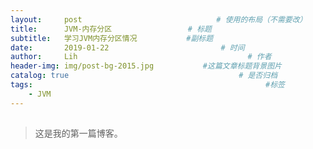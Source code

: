 ```yaml
---
layout:     post   			                  # 使用的布局（不需要改）
title:      JVM-内存分区                 # 标题 
subtitle:   学习JVM内存分区情况           #副标题
date:       2019-01-22 				           # 时间
author:     Lih 						             # 作者
header-img: img/post-bg-2015.jpg 	       #这篇文章标题背景图片
catalog: true 						               # 是否归档
tags:								                     #标签
    - JVM
---
```


##  
>这是我的第一篇博客。
